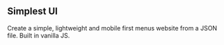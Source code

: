 ## Simplest UI

Create a simple, lightweight and mobile first menus website from a JSON file. Built in vanilla JS. 

